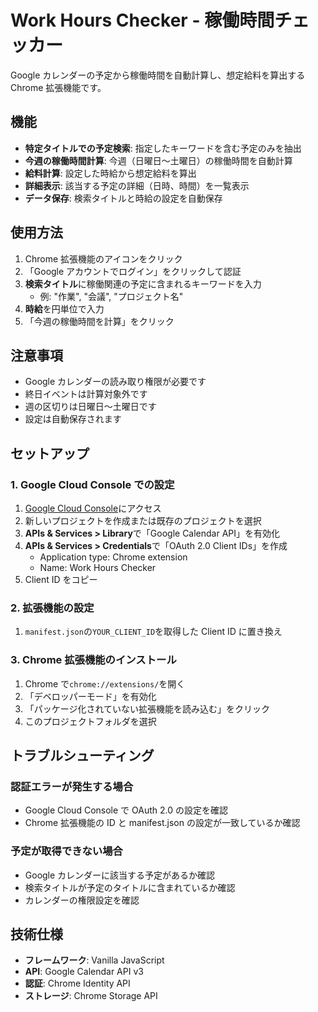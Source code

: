 # Work Hours Checker - 稼働時間チェッカー

Google カレンダーの予定から稼働時間を自動計算し、想定給料を算出する Chrome 拡張機能です。

## 機能

- **特定タイトルでの予定検索**: 指定したキーワードを含む予定のみを抽出
- **今週の稼働時間計算**: 今週（日曜日〜土曜日）の稼働時間を自動計算
- **給料計算**: 設定した時給から想定給料を算出
- **詳細表示**: 該当する予定の詳細（日時、時間）を一覧表示
- **データ保存**: 検索タイトルと時給の設定を自動保存

## 使用方法

1. Chrome 拡張機能のアイコンをクリック
2. 「Google アカウントでログイン」をクリックして認証
3. **検索タイトル**に稼働関連の予定に含まれるキーワードを入力
   - 例: "作業", "会議", "プロジェクト名"
4. **時給**を円単位で入力
5. 「今週の稼働時間を計算」をクリック

## 注意事項

- Google カレンダーの読み取り権限が必要です
- 終日イベントは計算対象外です
- 週の区切りは日曜日〜土曜日です
- 設定は自動保存されます

## セットアップ

### 1. Google Cloud Console での設定

1. [Google Cloud Console](https://console.cloud.google.com/)にアクセス
2. 新しいプロジェクトを作成または既存のプロジェクトを選択
3. **APIs & Services > Library**で「Google Calendar API」を有効化
4. **APIs & Services > Credentials**で「OAuth 2.0 Client IDs」を作成
   - Application type: Chrome extension
   - Name: Work Hours Checker
5. Client ID をコピー

### 2. 拡張機能の設定

1. `manifest.json`の`YOUR_CLIENT_ID`を取得した Client ID に置き換え

### 3. Chrome 拡張機能のインストール

1. Chrome で`chrome://extensions/`を開く
2. 「デベロッパーモード」を有効化
3. 「パッケージ化されていない拡張機能を読み込む」をクリック
4. このプロジェクトフォルダを選択

## トラブルシューティング

### 認証エラーが発生する場合

- Google Cloud Console で OAuth 2.0 の設定を確認
- Chrome 拡張機能の ID と manifest.json の設定が一致しているか確認

### 予定が取得できない場合

- Google カレンダーに該当する予定があるか確認
- 検索タイトルが予定のタイトルに含まれているか確認
- カレンダーの権限設定を確認

## 技術仕様

- **フレームワーク**: Vanilla JavaScript
- **API**: Google Calendar API v3
- **認証**: Chrome Identity API
- **ストレージ**: Chrome Storage API
